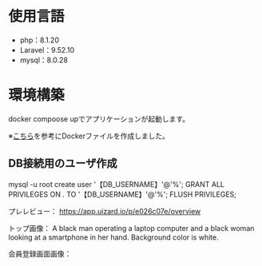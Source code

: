 # 使用言語

- php：8.1.20
- Laravel：9.52.10
- mysql：8.0.28

# 環境構築
docker compoose upでアプリケーションが起動します。

※[こちら](https://qiita.com/hitotch/items/aa319c49d625c2a9b65e)を参考にDockerファイルを作成しました。

## DB接続用のユーザ作成
mysql -u root
create user '【DB_USERNAME】'@'%';
GRANT ALL PRIVILEGES ON *.* TO '【DB_USERNAME】'@'%';
FLUSH PRIVILEGES;



プレレビュー：
https://app.uizard.io/p/e026c07e/overview

トップ画像：
A black man operating a laptop computer and a black woman looking at a smartphone in her hand. Background color is white.

会員登録画面画像：